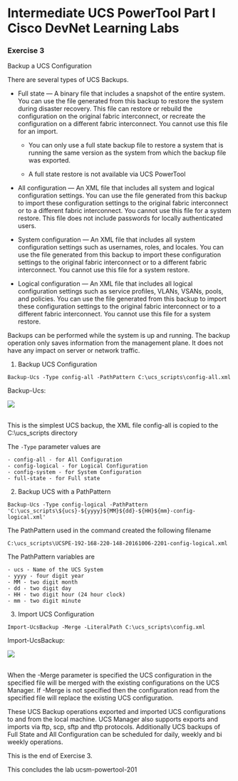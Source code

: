 # Intermediate UCS PowerTool Part I Cisco DevNet Learning Labs

### Exercise 3
Backup a UCS Configuration

There are several types of UCS Backups.

  - Full state — A binary file that includes a snapshot of the entire system. You can use the file generated from this backup to restore the system during disaster recovery. This file can restore or rebuild the configuration on the original fabric interconnect, or recreate the configuration on a different fabric interconnect. You cannot use this file for an import.

    - You can only use a full state backup file to restore a system that is running the same version as the system from which the backup file was exported.

    - A full state restore is not available via UCS PowerTool


  - All configuration — An XML file that includes all system and logical configuration settings. You can use the file generated from this backup to import these configuration settings to the original fabric interconnect or to a different fabric interconnect. You cannot use this file for a system restore. This file does not include passwords for locally authenticated users.

  - System configuration — An XML file that includes all system configuration settings such as usernames, roles, and locales. You can use the file generated from this backup to import these configuration settings to the original fabric interconnect or to a different fabric interconnect. You cannot use this file for a system restore.

  - Logical configuration — An XML file that includes all logical configuration settings such as service profiles, VLANs, VSANs, pools, and policies. You can use the file generated from this backup to import these configuration settings to the original fabric interconnect or to a different fabric interconnect. You cannot use this file for a system restore.

  Backups can be performed while the system is up and running. The backup operation only saves information from the management plane. It does not have any impact on server or network traffic.


  1. Backup UCS Configuration

  `Backup-Ucs -Type config-all -PathPattern C:\ucs_scripts\config-all.xml`

  Backup-Ucs:

  ![](/posts/files/ucsm-powertool-201/assets/images/ucsm-powertool-201-13.jpg)<br/><br/>

  This is the simplest UCS backup, the XML file config-all is copied to the C:\ucs_scripts directory

  The `-Type` parameter values are

    - config-all - for All Configuration
    - config-logical - for Logical Configuration
    - config-system - for System Configuration
    - full-state - for Full state

  2. Backup UCS with a PathPattern

  `Backup-Ucs -Type config-logical -PathPattern 'C:\ucs_scripts\${ucs}-${yyyy}${MM}${dd}-${HH}${mm}-config-logical.xml'`

  The PathPattern used in the command created the following filename

  `C:\ucs_scripts\UCSPE-192-168-220-148-20161006-2201-config-logical.xml`

  The PathPattern variables are

    - ucs - Name of the UCS System
    - yyyy - four digit year
    - MM - two digit month
    - dd - two digit day
    - HH - two digit hour (24 hour clock)
    - mm - two digit minute

  3. Import UCS Configuration

  `Import-UcsBackup -Merge -LiteralPath C:\ucs_scripts\config.xml`

  Import-UcsBackup:

  ![](/posts/files/ucsm-powertool-201/assets/images/ucsm-powertool-201-13.jpg)<br/><br/>

  When the -Merge parameter is specified the UCS configuration in the specified file will be merged with the existing configurations on the UCS Manager. If -Merge is not specified then the configuration read from the specified file will replace the existing UCS configuration.

  These UCS Backup operations exported and imported UCS configurations to and from the local machine.  UCS Manager also supports exports and imports via ftp, scp, sftp and tftp protocols.  Additionally UCS backups of Full State and All Configuration can be scheduled for daily, weekly and bi weekly operations.

  This is the end of Exercise 3.

This concludes the lab ucsm-powertool-201
